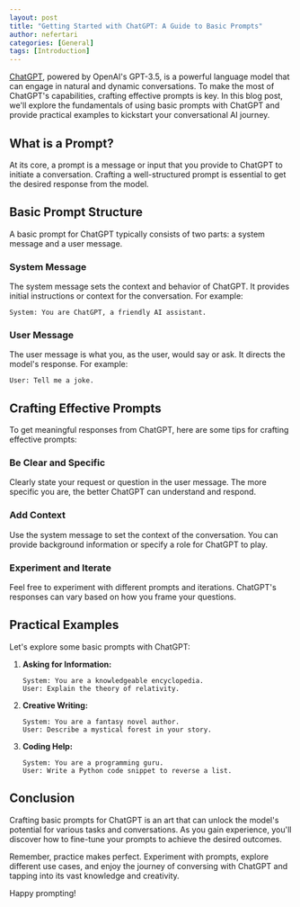 ```yaml
---
layout: post
title: "Getting Started with ChatGPT: A Guide to Basic Prompts"
author: nefertari
categories: [General]
tags: [Introduction]
---
```


[ChatGPT](https://platform.openai.com/docs/guides/chat), powered by OpenAI's GPT-3.5, is a powerful language model that can engage in natural and dynamic conversations. To make the most of ChatGPT's capabilities, crafting effective prompts is key. In this blog post, we'll explore the fundamentals of using basic prompts with ChatGPT and provide practical examples to kickstart your conversational AI journey.

## What is a Prompt?

At its core, a prompt is a message or input that you provide to ChatGPT to initiate a conversation. Crafting a well-structured prompt is essential to get the desired response from the model.

## Basic Prompt Structure

A basic prompt for ChatGPT typically consists of two parts: a system message and a user message.

### System Message
The system message sets the context and behavior of ChatGPT. It provides initial instructions or context for the conversation. For example:

```
System: You are ChatGPT, a friendly AI assistant.
```

### User Message
The user message is what you, as the user, would say or ask. It directs the model's response. For example:

```
User: Tell me a joke.
```

## Crafting Effective Prompts

To get meaningful responses from ChatGPT, here are some tips for crafting effective prompts:

### Be Clear and Specific
Clearly state your request or question in the user message. The more specific you are, the better ChatGPT can understand and respond.

### Add Context
Use the system message to set the context of the conversation. You can provide background information or specify a role for ChatGPT to play.

### Experiment and Iterate
Feel free to experiment with different prompts and iterations. ChatGPT's responses can vary based on how you frame your questions.

## Practical Examples

Let's explore some basic prompts with ChatGPT:

1. **Asking for Information:**
   ```
   System: You are a knowledgeable encyclopedia.
   User: Explain the theory of relativity.
   ```

2. **Creative Writing:**
   ```
   System: You are a fantasy novel author.
   User: Describe a mystical forest in your story.
   ```

3. **Coding Help:**
   ```
   System: You are a programming guru.
   User: Write a Python code snippet to reverse a list.
   ```

## Conclusion

Crafting basic prompts for ChatGPT is an art that can unlock the model's potential for various tasks and conversations. As you gain experience, you'll discover how to fine-tune your prompts to achieve the desired outcomes.

Remember, practice makes perfect. Experiment with prompts, explore different use cases, and enjoy the journey of conversing with ChatGPT and tapping into its vast knowledge and creativity.

Happy prompting!

